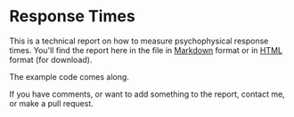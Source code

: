 # Response Times

This is a technical report on how to measure psychophysical response times. You'll find the report here in the file in [Markdown](Response%20Time%20Technical%20Report.md) format or in [HTML](Response%20Time%20Technical%20Report.md.html) format (for download).

The example code comes along.

If you have comments, or want to add something to the report, contact me, or make a pull request.
